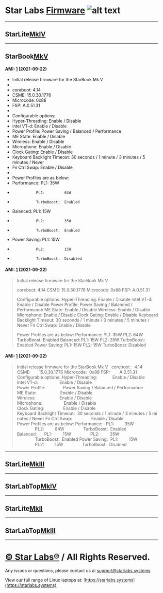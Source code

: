 # Star Labs [Firmware](https://github.com/StarLabsLtd/firmware/) ![alt text](https://cdn.shopify.com/s/files/1/2059/5897/files/Star_50x.png?v=1513954416 "Star Labs Systems")
---
## **StarLite**[MkIV](https://github.com/StarLabsLtd/firmware/tree/master/StarLite/MkIV)
---
## **StarBook**[MkV](https://github.com/StarLabsLtd/firmware/tree/master/StarBook/MkV)
#### AMI: [1](https://github.com/StarLabsLtd/firmware/raw/master/StarBook/MkV/AMI/1/efi-B5.zip) (2021-09-22)
* Initial release firmware for the StarBook Mk V
*  
* coreboot:   4.14
* CSME:       15.0.30.1776
* Microcode:  0x88
* FSP:        A.0.51.31
*  
* Configurable options:
* Hyper-Threading:             Enable / Disable
* Intel VT-d:                  Enable / Disable
* Power Profile:               Power Saving / Balanced / Performance
* ME State:                    Enable / Disable
* Wireless:                    Enable / Disable
* Microphone:                  Enable / Disable
* Clock Gating:                Enable / Disable
* Keyboard Backlight Timeout:  30 seconds / 1 minute / 3 minutes / 5 minutes / Never
* Fn Ctrl Swap:                Enable / Disable
*  
* Power Profiles are as below:
* Performance:   PL1:         35W
*                PL2:         64W
*                TurboBoost:  Enabled
* Balanced:      PL1:         15W
*                PL2:         35W
*                TurboBoost:  Enabled
* Power Saving:  PL1:         15W
*                PL2:         15W
*                TurboBoost:  Disabled

#### AMI: [1](https://github.com/StarLabsLtd/firmware/raw/master/StarBook/MkV/AMI/1/efi-B5.zip) (2021-09-22)
> Initial release firmware for the StarBook Mk V
>  
> coreboot:   4.14
> CSME:       15.0.30.1776
> Microcode:  0x88
> FSP:        A.0.51.31
>  
> Configurable options:
> Hyper-Threading:             Enable / Disable
> Intel VT-d:                  Enable / Disable
> Power Profile:               Power Saving / Balanced / Performance
> ME State:                    Enable / Disable
> Wireless:                    Enable / Disable
> Microphone:                  Enable / Disable
> Clock Gating:                Enable / Disable
> Keyboard Backlight Timeout:  30 seconds / 1 minute / 3 minutes / 5 minutes / Never
> Fn Ctrl Swap:                Enable / Disable
>  
> Power Profiles are as below:
> Performance:   PL1:         35W
>                PL2:         64W
>                TurboBoost:  Enabled
> Balanced:      PL1:         15W
>                PL2:         35W
>                TurboBoost:  Enabled
> Power Saving:  PL1:         15W
>                PL2:         15W
>                TurboBoost:  Disabled

#### AMI: [1](https://github.com/StarLabsLtd/firmware/raw/master/StarBook/MkV/AMI/1/efi-B5.zip) (2021-09-22)
>Initial&nbsp;release&nbsp;firmware&nbsp;for&nbsp;the&nbsp;StarBook&nbsp;Mk&nbsp;V
>&nbsp;
>coreboot:&nbsp;&nbsp;&nbsp;4.14
>CSME:&nbsp;&nbsp;&nbsp;&nbsp;&nbsp;&nbsp;&nbsp;15.0.30.1776
>Microcode:&nbsp;&nbsp;0x88
>FSP:&nbsp;&nbsp;&nbsp;&nbsp;&nbsp;&nbsp;&nbsp;&nbsp;A.0.51.31
>&nbsp;
>Configurable&nbsp;options:
>Hyper-Threading:&nbsp;&nbsp;&nbsp;&nbsp;&nbsp;&nbsp;&nbsp;&nbsp;&nbsp;&nbsp;&nbsp;&nbsp;&nbsp;Enable&nbsp;/&nbsp;Disable
>Intel&nbsp;VT-d:&nbsp;&nbsp;&nbsp;&nbsp;&nbsp;&nbsp;&nbsp;&nbsp;&nbsp;&nbsp;&nbsp;&nbsp;&nbsp;&nbsp;&nbsp;&nbsp;&nbsp;&nbsp;Enable&nbsp;/&nbsp;Disable
>Power&nbsp;Profile:&nbsp;&nbsp;&nbsp;&nbsp;&nbsp;&nbsp;&nbsp;&nbsp;&nbsp;&nbsp;&nbsp;&nbsp;&nbsp;&nbsp;&nbsp;Power&nbsp;Saving&nbsp;/&nbsp;Balanced&nbsp;/&nbsp;Performance
>ME&nbsp;State:&nbsp;&nbsp;&nbsp;&nbsp;&nbsp;&nbsp;&nbsp;&nbsp;&nbsp;&nbsp;&nbsp;&nbsp;&nbsp;&nbsp;&nbsp;&nbsp;&nbsp;&nbsp;&nbsp;&nbsp;Enable&nbsp;/&nbsp;Disable
>Wireless:&nbsp;&nbsp;&nbsp;&nbsp;&nbsp;&nbsp;&nbsp;&nbsp;&nbsp;&nbsp;&nbsp;&nbsp;&nbsp;&nbsp;&nbsp;&nbsp;&nbsp;&nbsp;&nbsp;&nbsp;Enable&nbsp;/&nbsp;Disable
>Microphone:&nbsp;&nbsp;&nbsp;&nbsp;&nbsp;&nbsp;&nbsp;&nbsp;&nbsp;&nbsp;&nbsp;&nbsp;&nbsp;&nbsp;&nbsp;&nbsp;&nbsp;&nbsp;Enable&nbsp;/&nbsp;Disable
>Clock&nbsp;Gating:&nbsp;&nbsp;&nbsp;&nbsp;&nbsp;&nbsp;&nbsp;&nbsp;&nbsp;&nbsp;&nbsp;&nbsp;&nbsp;&nbsp;&nbsp;&nbsp;Enable&nbsp;/&nbsp;Disable
>Keyboard&nbsp;Backlight&nbsp;Timeout:&nbsp;&nbsp;30&nbsp;seconds&nbsp;/&nbsp;1&nbsp;minute&nbsp;/&nbsp;3&nbsp;minutes&nbsp;/&nbsp;5&nbsp;minutes&nbsp;/&nbsp;Never
>Fn&nbsp;Ctrl&nbsp;Swap:&nbsp;&nbsp;&nbsp;&nbsp;&nbsp;&nbsp;&nbsp;&nbsp;&nbsp;&nbsp;&nbsp;&nbsp;&nbsp;&nbsp;&nbsp;&nbsp;Enable&nbsp;/&nbsp;Disable
>&nbsp;
>Power&nbsp;Profiles&nbsp;are&nbsp;as&nbsp;below:
>Performance:&nbsp;&nbsp;&nbsp;PL1:&nbsp;&nbsp;&nbsp;&nbsp;&nbsp;&nbsp;&nbsp;&nbsp;&nbsp;35W
>&nbsp;&nbsp;&nbsp;&nbsp;&nbsp;&nbsp;&nbsp;&nbsp;&nbsp;&nbsp;&nbsp;&nbsp;&nbsp;&nbsp;&nbsp;PL2:&nbsp;&nbsp;&nbsp;&nbsp;&nbsp;&nbsp;&nbsp;&nbsp;&nbsp;64W
>&nbsp;&nbsp;&nbsp;&nbsp;&nbsp;&nbsp;&nbsp;&nbsp;&nbsp;&nbsp;&nbsp;&nbsp;&nbsp;&nbsp;&nbsp;TurboBoost:&nbsp;&nbsp;Enabled
>Balanced:&nbsp;&nbsp;&nbsp;&nbsp;&nbsp;&nbsp;PL1:&nbsp;&nbsp;&nbsp;&nbsp;&nbsp;&nbsp;&nbsp;&nbsp;&nbsp;15W
>&nbsp;&nbsp;&nbsp;&nbsp;&nbsp;&nbsp;&nbsp;&nbsp;&nbsp;&nbsp;&nbsp;&nbsp;&nbsp;&nbsp;&nbsp;PL2:&nbsp;&nbsp;&nbsp;&nbsp;&nbsp;&nbsp;&nbsp;&nbsp;&nbsp;35W
>&nbsp;&nbsp;&nbsp;&nbsp;&nbsp;&nbsp;&nbsp;&nbsp;&nbsp;&nbsp;&nbsp;&nbsp;&nbsp;&nbsp;&nbsp;TurboBoost:&nbsp;&nbsp;Enabled
>Power&nbsp;Saving:&nbsp;&nbsp;PL1:&nbsp;&nbsp;&nbsp;&nbsp;&nbsp;&nbsp;&nbsp;&nbsp;&nbsp;15W
>&nbsp;&nbsp;&nbsp;&nbsp;&nbsp;&nbsp;&nbsp;&nbsp;&nbsp;&nbsp;&nbsp;&nbsp;&nbsp;&nbsp;&nbsp;PL2:&nbsp;&nbsp;&nbsp;&nbsp;&nbsp;&nbsp;&nbsp;&nbsp;&nbsp;15W
>&nbsp;&nbsp;&nbsp;&nbsp;&nbsp;&nbsp;&nbsp;&nbsp;&nbsp;&nbsp;&nbsp;&nbsp;&nbsp;&nbsp;&nbsp;TurboBoost:&nbsp;&nbsp;Disabled

---
## **StarLite**[MkIII](https://github.com/StarLabsLtd/firmware/tree/master/StarLite/MkIII)
---
## **StarLabTop**[MkIV](https://github.com/StarLabsLtd/firmware/tree/master/StarLabTop/MkIV)
---
## **StarLite**[MkII](https://github.com/StarLabsLtd/firmware/tree/master/StarLite/MkII)
---
## **StarLabTop**[MkIII](https://github.com/StarLabsLtd/firmware/tree/master/StarLabTop/MkIII)
---
# [© Star Labs®](https://starlabs.systems) / All Rights Reserved.
Any issues or questions, please contact us at [support@starlabs.systems](mailto:supportstarlabs.systems)

View our full range of Linux laptops at: [https://starlabs.systems](https://starlabs.systems)
